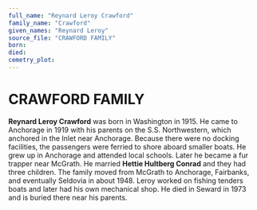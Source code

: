 ```yaml
---
full_name: "Reynard Leroy Crawford"
family_name: "Crawford"
given_names: "Reynard Leroy"
source_file: "CRAWFORD FAMILY"
born: 
died: 
cemetry_plot: 
---
```

# CRAWFORD FAMILY

**Reynard Leroy Crawford** was born in Washington in 1915. He came to
Anchorage in 1919 with his parents on the S.S. Northwestern, which
anchored in the Inlet near Anchorage. Because there were no docking
facilities, the passengers were ferried to shore aboard smaller boats.
He grew up in Anchorage and attended local schools. Later he became a
fur trapper near McGrath. He married **Hettie Hultberg Conrad** and they had
three children. The family moved from McGrath to Anchorage, Fairbanks,
and eventually Seldovia in about 1948. Leroy worked on fishing tenders
boats and later had his own mechanical shop. He died in Seward in 1973
and is buried there near his parents.

